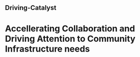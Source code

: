 ## Driving-Catalyst
# Accellerating Collaboration and Driving Attention to Community Infrastructure needs
